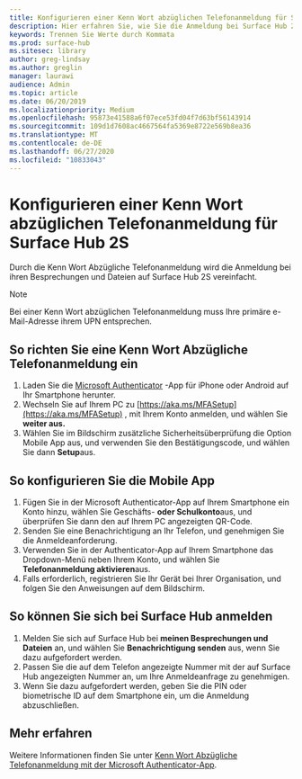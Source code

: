 ```yaml
---
title: Konfigurieren einer Kenn Wort abzüglichen Telefonanmeldung für Surface Hub 2S
description: Hier erfahren Sie, wie Sie die Anmeldung bei Surface Hub 2S mithilfe einer Kenn Wort abzüglichen Telefonanmeldung auf Ihrem mobilen Gerät vereinfachen.
keywords: Trennen Sie Werte durch Kommata
ms.prod: surface-hub
ms.sitesec: library
author: greg-lindsay
ms.author: greglin
manager: laurawi
audience: Admin
ms.topic: article
ms.date: 06/20/2019
ms.localizationpriority: Medium
ms.openlocfilehash: 95873e41588a6f07ece53fd04f7d63bf56143914
ms.sourcegitcommit: 109d1d7608ac4667564fa5369e8722e569b8ea36
ms.translationtype: MT
ms.contentlocale: de-DE
ms.lasthandoff: 06/27/2020
ms.locfileid: "10833043"
---
```

# Konfigurieren einer Kenn Wort abzüglichen Telefonanmeldung für Surface Hub 2S

Durch die Kenn Wort Abzügliche Telefonanmeldung wird die Anmeldung bei ihren Besprechungen und Dateien auf Surface Hub 2S vereinfacht.

> [!NOTE]
> Bei einer Kenn Wort abzüglichen Telefonanmeldung muss Ihre primäre e-Mail-Adresse ihrem UPN entsprechen.

## So richten Sie eine Kenn Wort Abzügliche Telefonanmeldung ein

1. Laden Sie die [Microsoft Authenticator](https://www.microsoft.com/account/authenticator) -App für iPhone oder Android auf Ihr Smartphone herunter.
2. Wechseln Sie auf Ihrem PC zu [https://aka.ms/MFASetup](https://aka.ms/MFASetup) , mit Ihrem Konto anmelden, und wählen Sie **weiter aus.**
3. Wählen Sie im Bildschirm zusätzliche Sicherheitsüberprüfung die Option Mobile App aus, und verwenden Sie den Bestätigungscode, und wählen Sie dann **Setup**aus.

## So konfigurieren Sie die Mobile App

1. Fügen Sie in der Microsoft Authenticator-App auf Ihrem Smartphone ein Konto hinzu, wählen Sie Geschäfts- **oder Schulkonto**aus, und überprüfen Sie dann den auf Ihrem PC angezeigten QR-Code.
2. Senden Sie eine Benachrichtigung an Ihr Telefon, und genehmigen Sie die Anmeldeanforderung.
3. Verwenden Sie in der Authenticator-App auf Ihrem Smartphone das Dropdown-Menü neben Ihrem Konto, und wählen Sie **Telefonanmeldung aktivieren**aus.
4. Falls erforderlich, registrieren Sie Ihr Gerät bei Ihrer Organisation, und folgen Sie den Anweisungen auf dem Bildschirm.

## So können Sie sich bei Surface Hub anmelden

1. Melden Sie sich auf Surface Hub bei **meinen Besprechungen und Dateien** an, und wählen Sie **Benachrichtigung senden** aus, wenn Sie dazu aufgefordert werden.
2. Passen Sie die auf dem Telefon angezeigte Nummer mit der auf Surface Hub angezeigten Nummer an, um Ihre Anmeldeanfrage zu genehmigen.
3. Wenn Sie dazu aufgefordert werden, geben Sie die PIN oder biometrische ID auf dem Smartphone ein, um die Anmeldung abzuschließen.

## Mehr erfahren
Weitere Informationen finden Sie unter [Kenn Wort Abzügliche Telefonanmeldung mit der Microsoft Authenticator-App](https://docs.microsoft.com/azure/active-directory/authentication/howto-authentication-phone-sign-in).
